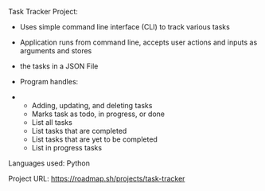 Task Tracker Project:
- Uses simple command line interface (CLI) to track various tasks
  
- Application runs from command line, accepts user actions and inputs as arguments and stores
- the tasks in a JSON File
  
- Program handles:
-   - Adding, updating, and deleting tasks
    - Marks task as todo, in progress, or done
    - List all tasks
    - List tasks that are completed
    - List tasks that are yet to be completed
    - List in progress tasks
 
Languages used: Python

Project URL: https://roadmap.sh/projects/task-tracker
